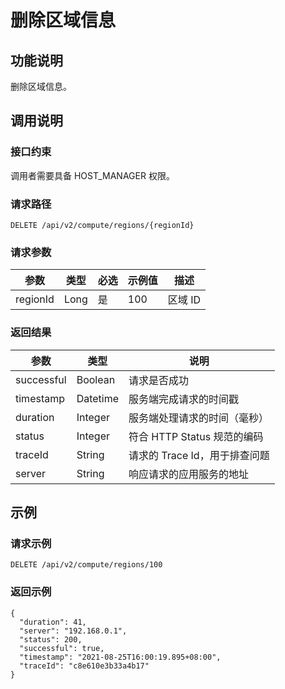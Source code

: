 删除区域信息 
===========================



功能说明 
-------------------------

删除区域信息。

调用说明 
-------------------------

### 接口约束 

调用者需要具备 HOST_MANAGER 权限。

### 请求路径 

`DELETE /api/v2/compute/regions/{regionId}`

### 请求参数 



|    参数    |  类型  | 必选 | 示例值 |  描述   |
|----------|------|----|-----|-------|
| regionId | Long | 是  | 100 | 区域 ID |



### 返回结果 



|     参数     |    类型    |          说明          |
|------------|----------|----------------------|
| successful | Boolean  | 请求是否成功               |
| timestamp  | Datetime | 服务端完成请求的时间戳          |
| duration   | Integer  | 服务端处理请求的时间（毫秒）       |
| status     | Integer  | 符合 HTTP Status 规范的编码 |
| traceId    | String   | 请求的 Trace Id，用于排查问题  |
| server     | String   | 响应请求的应用服务的地址         |



示例 
-----------------------

### 请求示例 

`DELETE /api/v2/compute/regions/100`

### 返回示例 

```unknow
{
  "duration": 41,
  "server": "192.168.0.1",
  "status": 200,
  "successful": true,
  "timestamp": "2021-08-25T16:00:19.895+08:00",
  "traceId": "c8e610e3b33a4b17"
}
```


